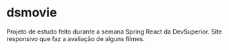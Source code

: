 # dsmovie
Projeto de estudo feito durante a semana Spring React da DevSuperior.
Site responsivo que faz a avaliação de alguns filmes.
